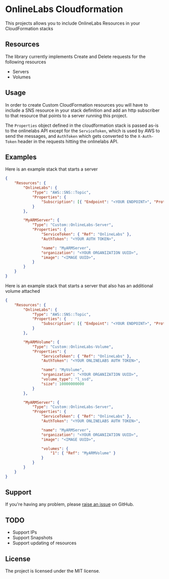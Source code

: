 OnlineLabs Cloudformation
========

This projects allows you to include OnlineLabs Resources in your CloudFormation stacks

Resources
---------

The library currently implements Create and Delete requests for the following resources

- Servers
- Volumes

Usage
-----

In order to create Custom CloudFormation resources you will have to include a SNS resource in your stack definition and add an http subscriber to that
resource that points to a server running this project.

The `Properties` object defined in the cloudformation stack is passed as-is to the onlinelabs API except for the `ServiceToken`, which is used by AWS to
send the messages, and `AuthToken` which gets converted to the `X-Auth-Token` header in the requests hitting the onlinelabs API.

Examples
-------

Here is an example stack that starts a server

```json
{
	"Resources": {
		"OnlineLabs": {
			"Type": "AWS::SNS::Topic",
			"Properties": {
				"Subscription": [{ "Endpoint": "<YOUR ENDPOINT>", "Protocol": "https" }]
			}
		},

		"MyARMServer": {
			"Type": "Custom::OnlineLabs-Server",
			"Properties": {
				"ServiceToken": { "Ref": "OnlineLabs" },
				"AuthToken": "<YOUR AUTH TOKEN>",

				"name": "MyARMServer",
				"organization": "<YOUR ORGANIZATION UUID>",
				"image": "<IMAGE UUID>",
			}
		}
	}
}
```

Here is an example stack that starts a server that also has an additional volume attached

```json
{
	"Resources": {
		"OnlineLabs": {
			"Type": "AWS::SNS::Topic",
			"Properties": {
				"Subscription": [{ "Endpoint": "<YOUR ENDPOINT>", "Protocol": "https" }]
			}
		},

		"MyARMVolume": {
			"Type": "Custom::OnlineLabs-Volume",
			"Properties": {
				"ServiceToken": { "Ref": "OnlineLabs" },
				"AuthToken": "<YOUR ONLINELABS AUTH TOKEN>",

				"name": "MyVolume",
				"organization": "<YOUR ORGANIZATION UUID>",
				"volume_type": "l_ssd",
				"size": 10000000000
			}
		},

		"MyARMServer": {
			"Type": "Custom::OnlineLabs-Server",
			"Properties": {
				"ServiceToken": { "Ref": "OnlineLabs" },
				"AuthToken": "<YOUR ONLINELABS AUTH TOKEN>",

				"name": "MyARMServer",
				"organization": "<YOUR ORGANIZATION UUID>",
				"image": "<IMAGE UUID>",

				"volumes": {
					"1": { "Ref": "MyARMVolume" }
				}
			}
		}
	}
}
```

Support
-------

If you're having any problem, please [raise an issue](https://github.com/resin-io/onlinelabs-cloudformation/issues) on GitHub.

TODO
-------

- Support IPs
- Support Snapshots
- Support updating of resources

License
-------

The project is licensed under the MIT license.
